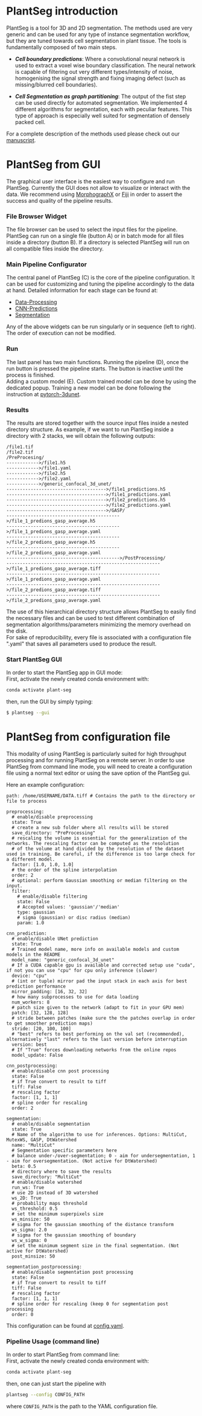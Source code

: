
# PlantSeg introduction

PlantSeg is a tool for 3D and 2D segmentation. The methods used are very generic and can be used 
for any type of instance segmentation workflow, but they are tuned towards cell segmentation in plant tissue.
 The tools is fundamentally composed of two main steps. 

* ***Cell boundary predictions***: Where a convolutional neural network is used to extract a 
voxel wise boundary classification. The neural network is capable of filtering out very different types/intensity of 
noise, homogenising the signal strength and fixing imaging defect (such as missing/blurred cell boundaries).

* ***Cell Segmentation as graph partitioning***: The output of the fist step can be used directly for automated 
segmentation. We implemented 4 different algorithms for segmentation, each with peculiar features.
 This type of approach is especially well suited for segmentation of densely packed cell.

For a complete description of the methods used please check out our 
[manuscript](https://www.biorxiv.org/content/10.1101/2020.01.17.910562v1). 

# PlantSeg from GUI
The graphical user interface is the easiest way to configure and run PlantSeg. 
Currently the GUI does not allow to visualize or interact with the data. 
We recommend using [MorphographX](https://www.mpipz.mpg.de/MorphoGraphX) or 
[Fiji](https://fiji.sc/) in order to assert the success and quality of the pipeline results.

### File Browser Widget
The file browser can be used to select the input files for the pipeline. 
PlantSeg can run on a single file (button A) or in batch mode for all files inside a directory (button B). 
If a directory is selected PlantSeg will run on all compatible files inside the directory.

### Main Pipeline Configurator 
The central panel of PlantSeg (C) is the core of the pipeline configuration.
It can be used for customizing and tuning the pipeline accordingly to the data at hand. 
Detailed information for each stage can be found at:
* [Data-Processing](Data-Processing.md)
* [CNN-Predictions](Predictions.md)
* [Segmentation](Segmentation.md)

Any of the above widgets can be run singularly or in sequence (left to right). The order of execution can not be 
modified.

### Run 
The last panel has two main functions.
Running the pipeline (D), once the run button is pressed the
pipeline starts. The button is inactive until the process is finished.   
Adding a custom model (E). Custom trained model can be done by using the dedicated popup. Training a new model can be 
done following the instruction at [pytorch-3dunet](https://github.com/wolny/pytorch-3dunet). 

### Results

The results are stored together with the source input files inside a nested directory structure. 
As example, if we want to run PlantSeg inside a directory with 2 stacks, we will obtain the following
outputs:
```
/file1.tif
/file2.tif
/PreProcesing/
------------>/file1.h5
------------>/file1.yaml
------------>/file2.h5
------------>/file2.yaml
------------>/generic_confocal_3d_unet/
------------------------------------->/file1_predictions.h5
------------------------------------->/file1_predictions.yaml
------------------------------------->/file2_predictions.h5
------------------------------------->/file2_predictions.yaml
------------------------------------->/GASP/
------------------------------------------>/file_1_predions_gasp_average.h5
------------------------------------------>/file_1_predions_gasp_average.yaml
------------------------------------------>/file_2_predions_gasp_average.h5
------------------------------------------>/file_2_predions_gasp_average.yaml
------------------------------------------>/PostProcessing/
--------------------------------------------------------->/file_1_predions_gasp_average.tiff
--------------------------------------------------------->/file_1_predions_gasp_average.yaml
--------------------------------------------------------->/file_2_predions_gasp_average.tiff
--------------------------------------------------------->/file_2_predions_gasp_average.yaml
``` 
The use of this hierarchical directory structure allows PlantSeg to easily find the necessary files and can be used
to test different combination of segmentation algorithms/parameters minimizing the memory overhead on the disk.  
For sake of reproducibility, every file is associated with a configuration file ".yaml" that saves all parameters used 
to produce the result.

### Start PlantSeg GUI
In order to start the PlantSeg app in GUI mode:  
First, activate the newly created conda environment with:
```bash
conda activate plant-seg
```

then, run the GUI by simply typing:
```bash
$ plantseg --gui
```

# PlantSeg from configuration file
This modality of using PlantSeg is particularly suited for high throughput processing and for running
PlantSeg on a remote server. 
In order to use PlantSeg from command line mode, you will need to create a configuration file using a normal text editor
 or using the save option of the PlantSeg gui.

Here an example configuration:

```
path: /home/USERNAME/DATA.tiff # Contains the path to the directory or file to process

preprocessing:
  # enable/disable preprocessing
  state: True
  # create a new sub folder where all results will be stored
  save_directory: "PreProcessing"
  # rescaling the volume is essential for the generalization of the networks. The rescaling factor can be computed as the resolution
  # of the volume at hand divided by the resolution of the dataset used in training. Be careful, if the difference is too large check for a different model.
  factor: [1.0, 1.0, 1.0]
  # the order of the spline interpolation
  order: 2
  # optional: perform Gaussian smoothing or median filtering on the input.
  filter:
    # enable/disable filtering
    state: False
    # Accepted values: 'gaussian'/'median'
    type: gaussian
    # sigma (gaussian) or disc radius (median)
    param: 1.0

cnn_prediction:
  # enable/disable UNet prediction
  state: True
  # Trained model name, more info on available models and custom models in the README
  model_name: "generic_confocal_3d_unet"
  # If a CUDA capable gpu is available and corrected setup use "cuda", if not you can use "cpu" for cpu only inference (slower)
  device: "cpu"
  # (int or tuple) mirror pad the input stack in each axis for best prediction performance
  mirror_padding: [16, 32, 32]
  # how many subprocesses to use for data loading
  num_workers: 8
  # patch size given to the network (adapt to fit in your GPU mem)
  patch: [32, 128, 128]
  # stride between patches (make sure the the patches overlap in order to get smoother prediction maps)
  stride: [20, 100, 100]
  # "best" refers to best performing on the val set (recommended), alternatively "last" refers to the last version before interruption
  version: best
  # If "True" forces downloading networks from the online repos
  model_update: False

cnn_postprocessing:
  # enable/disable cnn post processing
  state: False
  # if True convert to result to tiff
  tiff: False
  # rescaling factor
  factor: [1, 1, 1]
  # spline order for rescaling
  order: 2

segmentation:
  # enable/disable segmentation
  state: True
  # Name of the algorithm to use for inferences. Options: MultiCut, MutexWS, GASP, DtWatershed
  name: "MultiCut"
  # Segmentation specific parameters here
  # balance under-/over-segmentation; 0 - aim for undersegmentation, 1 - aim for oversegmentation. (Not active for DtWatershed)
  beta: 0.5
  # directory where to save the results
  save_directory: "MultiCut"
  # enable/disable watershed
  run_ws: True
  # use 2D instead of 3D watershed
  ws_2D: True
  # probability maps threshold
  ws_threshold: 0.5
  # set the minimum superpixels size
  ws_minsize: 50
  # sigma for the gaussian smoothing of the distance transform
  ws_sigma: 2.0
  # sigma for the gaussian smoothing of boundary
  ws_w_sigma: 0
  # set the minimum segment size in the final segmentation. (Not active for DtWatershed)
  post_minsize: 50

segmentation_postprocessing:
  # enable/disable segmentation post processing
  state: False
  # if True convert to result to tiff
  tiff: False
  # rescaling factor
  factor: [1, 1, 1]
  # spline order for rescaling (keep 0 for segmentation post processing
  order: 0
```
This configuration can be found at [config.yaml](examples/config.yaml).

### Pipeline Usage (command line)
In order to start PlantSeg from command line:   
First, activate the newly created conda environment with:
```bash
conda activate plant-seg
```
then, one can just start the pipeline with  
```bash
plantseg --config CONFIG_PATH
```
where `CONFIG_PATH` is the path to the YAML configuration file.